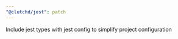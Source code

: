 ```yaml
---
"@clutchd/jest": patch
---
```


Include jest types with jest config to simplify project configuration
